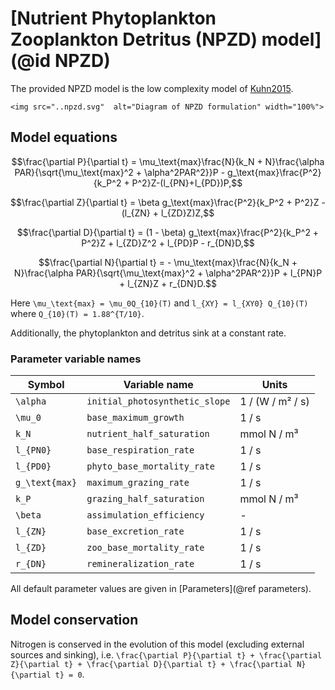 # [Nutrient Phytoplankton Zooplankton Detritus (NPZD) model](@id NPZD)

The provided NPZD model is the low complexity model of [Kuhn2015](@citet).

```@raw html
<img src="..npzd.svg"  alt="Diagram of NPZD formulation" width="100%">
```

## Model equations

```math
\frac{\partial P}{\partial t} = \mu_\text{max}\frac{N}{k_N + N}\frac{\alpha PAR}{\sqrt{\mu_\text{max}^2 + \alpha^2PAR^2}}P - g_\text{max}\frac{P^2}{k_P^2 + P^2}Z-(l_{PN}+l_{PD})P,
```

```math
\frac{\partial Z}{\partial t} = \beta g_\text{max}\frac{P^2}{k_P^2 + P^2}Z - (l_{ZN} + l_{ZD}Z)Z,
```

```math
\frac{\partial D}{\partial t} = (1 - \beta) g_\text{max}\frac{P^2}{k_P^2 + P^2}Z + l_{ZD}Z^2 + l_{PD}P - r_{DN}D,
```

```math
\frac{\partial N}{\partial t} = - \mu_\text{max}\frac{N}{k_N + N}\frac{\alpha PAR}{\sqrt{\mu_\text{max}^2 + \alpha^2PAR^2}}P + l_{PN}P + l_{ZN}Z + r_{DN}D.
```

Here ``\mu_\text{max} = \mu_0Q_{10}(T)`` and ``l_{XY} = l_{XY0} Q_{10}(T)`` where ``Q_{10}(T) = 1.88^{T/10}``.

Additionally, the phytoplankton and detritus sink at a constant rate.

### Parameter variable names

| Symbol             | Variable name                  | Units            |
|--------------------|--------------------------------|------------------|
| ``\alpha``         | `initial_photosynthetic_slope` | 1 / (W / m² / s) |
| ``\mu_0`` | `base_maximum_growth`          | 1 / s            |
| ``k_N``            | `nutrient_half_saturation`     | mmol N / m³      |
| ``l_{PN0}``         | `base_respiration_rate`        | 1 / s            |
| ``l_{PD0}``         | `phyto_base_mortality_rate`    | 1 / s            |
| ``g_\text{max}``   | `maximum_grazing_rate`         | 1 / s            |
| ``k_P``            | `grazing_half_saturation`      | mmol N / m³      |
| ``\beta``          | `assimulation_efficiency`      | -                |
| ``l_{ZN}``         | `base_excretion_rate`          | 1 / s            |
| ``l_{ZD}``         | `zoo_base_mortality_rate`      | 1 / s            |
| ``r_{DN}``         | `remineralization_rate`        | 1 / s            |

All default parameter values are given in [Parameters](@ref parameters).

## Model conservation

Nitrogen is conserved in the evolution of this model (excluding external sources and sinking), i.e. ``\frac{\partial P}{\partial t} + \frac{\partial Z}{\partial t} + \frac{\partial D}{\partial t} + \frac{\partial N}{\partial t} = 0``.

